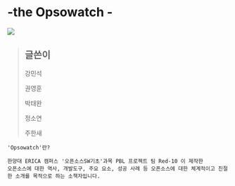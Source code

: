 # -the Opsowatch -

![](http://imageshack.com/a/img924/8895/2IjXnp.png)

> ## 글쓴이
>
> 강민석
>
> 권영훈
>
> 박태완
>
> 정소연
>
> 주한새



```
'Opsowatch'란?

한양대 ERICA 캠퍼스 '오픈소스SW기초'과목 PBL 프로젝트 팀 Red-10 이 제작한
오픈소스에 대한 역사, 개발도구, 주요 요소, 성공 사례 등 오픈소스에 대한 체계적이고 친절한 소개를 목적으로 하는 소책자입니다.
```



